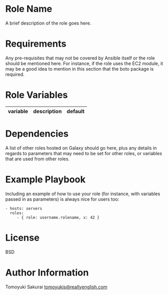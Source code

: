 # Role Name

A brief description of the role goes here.

# Requirements

Any pre-requisites that may not be covered by Ansible itself or the role should be mentioned here. For instance, if the role uses the EC2 module, it may be a good idea to mention in this section that the boto package is required.

# Role Variables

| variable | description | default |
|----------|-------------|---------|


# Dependencies

A list of other roles hosted on Galaxy should go here, plus any details in regards to parameters that may need to be set for other roles, or variables that are used from other roles.

# Example Playbook

Including an example of how to use your role (for instance, with variables passed in as parameters) is always nice for users too:

    - hosts: servers
      roles:
         - { role: username.rolename, x: 42 }

# License

BSD

# Author Information

Tomoyuki Sakurai <tomoyukis@reallyenglish.com>
